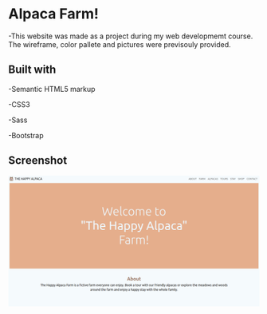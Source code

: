 # Alpaca Farm!
-This website was made as a project during my web developmemt course. The wireframe, color pallete and pictures were previsouly provided.

## Built with
-Semantic HTML5 markup

-CSS3

-Sass

-Bootstrap 

## Screenshot
![image](./img/alpaca.screenshot.png)
